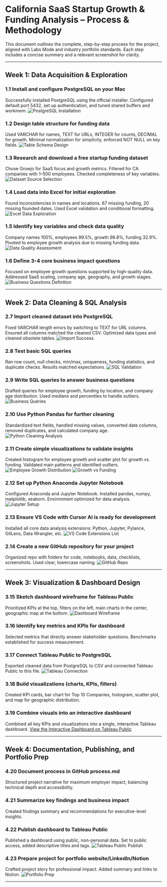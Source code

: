 # California SaaS Startup Growth & Funding Analysis – Process & Methodology

This document outlines the complete, step-by-step process for the project, aligned with Labs Mode and industry portfolio standards. Each step includes a concise summary and a relevant screenshot for clarity.

---

## Week 1: Data Acquisition & Exploration

### 1.1 Install and configure PostgreSQL on your Mac
Successfully installed PostgreSQL using the official installer. Configured default port 5432, set up authentication, and tuned shared buffers and workmem.
![PostgreSQL Installation](./screenshots/postgresqlinstallation.png)

### 1.2 Design table structure for funding data
Used VARCHAR for names, TEXT for URLs, INTEGER for counts, DECIMAL for growth. Minimal normalization for simplicity, enforced NOT NULL on key fields.
![Table Schema Design](./screenshots/tableschemadesign.png)

### 1.3 Research and download a free startup funding dataset
Chose Growjo for SaaS focus and growth metrics. Filtered for CA companies with 1–500 employees. Checked completeness of key variables.
![Dataset Source Selection](./screenshots/datasetsourceselection.png)

### 1.4 Load data into Excel for initial exploration
Found inconsistencies in names and locations. 67 missing funding, 20 missing founded dates. Used Excel validation and conditional formatting.
![Excel Data Exploration](./screenshots/exceldataexploration.png)

### 1.5 Identify key variables and check data quality
Company names 100%, employees 99.5%, growth 98.8%, funding 32.9%. Pivoted to employee growth analysis due to missing funding data.
![Data Quality Assessment](./screenshots/dataqualityassessment.png)

### 1.6 Define 3-4 core business impact questions
Focused on employee growth questions supported by high-quality data. Addressed SaaS scaling, company age, geography, and growth stages.
![Business Questions Definition](./screenshots/businessquestionsdefinition.png)

---

## Week 2: Data Cleaning & SQL Analysis

### 2.7 Import cleaned dataset into PostgreSQL
Fixed VARCHAR length errors by switching to TEXT for URL columns. Ensured all columns matched the cleaned CSV. Optimized data types and cleaned obsolete tables.
![Import Success](./screenshots/importsuccess.png)

### 2.8 Test basic SQL queries
Ran row count, null checks, min/max, uniqueness, funding statistics, and duplicate checks. Results matched expectations.
![SQL Validation](./screenshots/sqlvalidation.png)

### 2.9 Write SQL queries to answer business questions
Drafted queries for employee growth, funding by location, and company age distribution. Used medians and percentiles to handle outliers.
![Business Queries](./screenshots/businessqueries.png)

### 2.10 Use Python Pandas for further cleaning
Standardized text fields, handled missing values, converted date columns, removed duplicates, and calculated company age.
![Python Cleaning Analysis](./screenshots/pythoncleaninganalysis.png)

### 2.11 Create simple visualizations to validate insights
Created histogram for employee growth and scatter plot for growth vs. funding. Validated main patterns and identified outliers.
![Employee Growth Distribution](./screenshots/employeegrowthdistribution.png)
![Growth vs Funding](./screenshots/growthvsfunding.png)

### 2.12 Set up Python Anaconda Jupyter Notebook
Configured Anaconda and Jupyter Notebook. Installed pandas, numpy, matplotlib, seaborn. Environment optimized for data analysis.
![Jupyter Setup](./screenshots/jupytersetup.png)

### 2.13 Ensure VS Code with Cursor AI is ready for development
Installed all core data analysis extensions: Python, Jupyter, Pylance, GitLens, Data Wrangler, etc.
![VS Code Extensions List](./screenshots/vscode-extensions-list.jpg)

### 2.14 Create a new GitHub repository for your project
Organized repo with folders for code, notebooks, data, checklists, screenshots. Used clear, lowercase naming.
![GitHub Repo](./screenshots/githubrepo.png)

---

## Week 3: Visualization & Dashboard Design

### 3.15 Sketch dashboard wireframe for Tableau Public
Prioritized KPIs at the top, filters on the left, main charts in the center, geographic map at the bottom.
![Dashboard Wireframe](./screenshots/dashboardwireframe.png)

### 3.16 Identify key metrics and KPIs for dashboard
Selected metrics that directly answer stakeholder questions. Benchmarks established for success measurement.

### 3.17 Connect Tableau Public to PostgreSQL
Exported cleaned data from PostgreSQL to CSV and connected Tableau Public to this file.
![Tableau Connection](./screenshots/tableauconnection.png)

### 3.18 Build visualizations (charts, KPIs, filters)
Created KPI cards, bar chart for Top 10 Companies, histogram, scatter plot, and map for geographic distribution.

### 3.19 Combine visuals into an interactive dashboard
Combined all key KPIs and visualizations into a single, interactive Tableau dashboard.
[View the Interactive Dashboard on Tableau Public](https://public.tableau.com/app/profile/farooq.syed6811/viz/CaliforniaSaaSStartupGrowthFundingAnalysis_17511350716100/CaliforniaSaaSStartupGrowthFundingAnalysis?publish=yes)


---

## Week 4: Documentation, Publishing, and Portfolio Prep

### 4.20 Document process in GitHub process.md
Structured project narrative for maximum employer impact, balancing technical depth and accessibility.

### 4.21 Summarize key findings and business impact          
Created findings summary and recommendations for executive-level insights.

### 4.22 Publish dashboard to Tableau Public
Published a dashboard using public, non-personal data. Set to public access, added descriptive titles and tags.
![Tableau Public Publish](./screenshots/tableaupublicpublish.png)

### 4.23 Prepare project for portfolio website/LinkedIn/Notion
Crafted project story for professional impact. Added summary and links to Notion.
![Portfolio Prep](./screenshots/portfolioprep.png)

---
